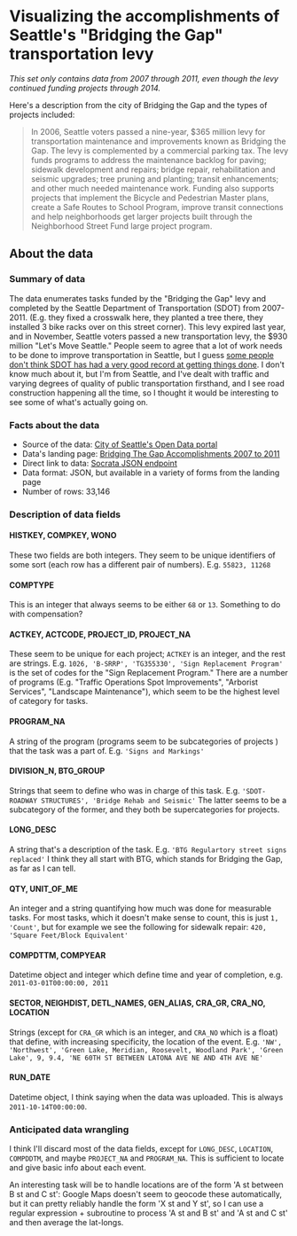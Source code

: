 # Visualizing the accomplishments of Seattle's "Bridging the Gap" transportation levy

_This set only contains data from 2007 through 2011, even though the levy continued funding projects through 2014._

Here's a description from the city of Bridging the Gap and the types of projects included:

> In 2006, Seattle voters passed a nine-year, $365 million levy for transportation maintenance and improvements known as Bridging the Gap. The levy is complemented by a commercial parking tax. The levy funds programs to address the maintenance backlog for paving; sidewalk development and repairs; bridge repair, rehabilitation and seismic upgrades; tree pruning and planting; transit enhancements; and other much needed maintenance work. Funding also supports projects that implement the Bicycle and Pedestrian Master plans, create a Safe Routes to School Program, improve transit connections and help neighborhoods get larger projects built through the Neighborhood Street Fund large project program.

## About the data

### Summary of data

The data enumerates tasks funded by the "Bridging the Gap" levy and completed by the Seattle Department of Transportation (SDOT) from 2007-2011. (E.g. they fixed a crosswalk here, they planted a tree there, they installed 3 bike racks over on this street corner). This levy expired last year, and in November, Seattle voters passed a new transportation levy, the $930 million "Let's Move Seattle." People seem to agree that a lot of work needs to be done to improve transportation in Seattle, but I guess [some people don't think SDOT has had a very good record at getting things done](http://www.seattletimes.com/seattle-news/transportation/levy-backers-foes-spar-over-whether-city-broke-earlier-vow-to-fix-roads/). I don't know much about it, but I'm from Seattle, and I've dealt with traffic and varying degrees of quality of public transportation firsthand, and I see road construction happening all the time, so I thought it would be interesting to see some of what's actually going on.

### Facts about the data

* Source of the data: [City of Seattle's Open Data portal](https://data.seattle.gov/)
* Data's landing page: [Bridging The Gap Accomplishments 2007 to 2011](https://data.seattle.gov/Transportation/Bridging-The-Gap-Accomplishments-2007-to-2011/vsae-57cr)
* Direct link to data: [Socrata JSON endpoint](https://data.seattle.gov/resource/vsae-57cr.json)
* Data format: JSON, but available in a variety of forms from the landing page
* Number of rows: 33,146

### Description of data fields

#### HISTKEY, COMPKEY, WONO

These two fields are both integers. They seem to be unique identifiers of some sort (each row has a different pair of numbers). E.g. `55823, 11268`

#### COMPTYPE

This is an integer that always seems to be either `68` or `13`. Something to do with compensation?

#### ACTKEY, ACTCODE, PROJECT_ID, PROJECT_NA

These seem to be unique for each project; `ACTKEY` is an integer, and the rest are strings. E.g. `1026, 'B-SRRP', 'TG355330', 'Sign Replacement Program'` is the set of codes for the "Sign Replacement Program." There are a number of programs (E.g. "Traffic Operations Spot Improvements", "Arborist Services", "Landscape Maintenance"), which seem to be the highest level of category for tasks.

#### PROGRAM_NA

A string of the program (programs seem to be subcategories of projects ) that the task was a part of. E.g. `'Signs and Markings'`

#### DIVISION_N, BTG_GROUP

Strings that seem to define who was in charge of this task. E.g. `'SDOT-ROADWAY STRUCTURES', 'Bridge Rehab and Seismic'` The latter seems to be a subcategory of the former, and they both be supercategories for projects.

#### LONG_DESC

A string that's a description of the task. E.g. `'BTG Regulartory street signs replaced'` I think they all start with BTG, which stands for Bridging the Gap, as far as I can tell.

#### QTY, UNIT_OF_ME

An integer and a string quantifying how much was done for measurable tasks. For most tasks, which it doesn't make sense to count, this is just `1, 'Count'`, but for example we see the following for sidewalk repair: `420, 'Square Feet/Block Equivalent'`

#### COMPDTTM, COMPYEAR

Datetime object and integer which define time and year of completion, e.g. `2011-03-01T00:00:00, 2011`

#### SECTOR, NEIGHDIST, DETL_NAMES, GEN_ALIAS, CRA_GR, CRA_NO, LOCATION

Strings (except for `CRA_GR` which is an integer, and `CRA_NO` which is a float) that define, with increasing specificity, the location of the event. E.g. `'NW', 'Northwest', 'Green Lake, Meridian, Roosevelt, Woodland Park', 'Green Lake', 9, 9.4, 'NE 60TH ST BETWEEN LATONA AVE NE AND 4TH AVE NE'`

#### RUN_DATE

Datetime object, I think saying when the data was uploaded. This is always `2011-10-14T00:00:00`.

### Anticipated data wrangling

I think I'll discard most of the data fields, except for `LONG_DESC`, `LOCATION`, `COMPDDTM`, and maybe `PROJECT_NA` and `PROGRAM_NA`. This is sufficient to locate and give basic info about each event.

An interesting task will be to handle locations are of the form 'A st between B st and C st': Google Maps doesn't seem to geocode these automatically, but it can pretty reliably handle the form 'X st and Y st', so I can use a regular expression + subroutine to process 'A st and B st' and 'A st and C st' and then average the lat-longs.
